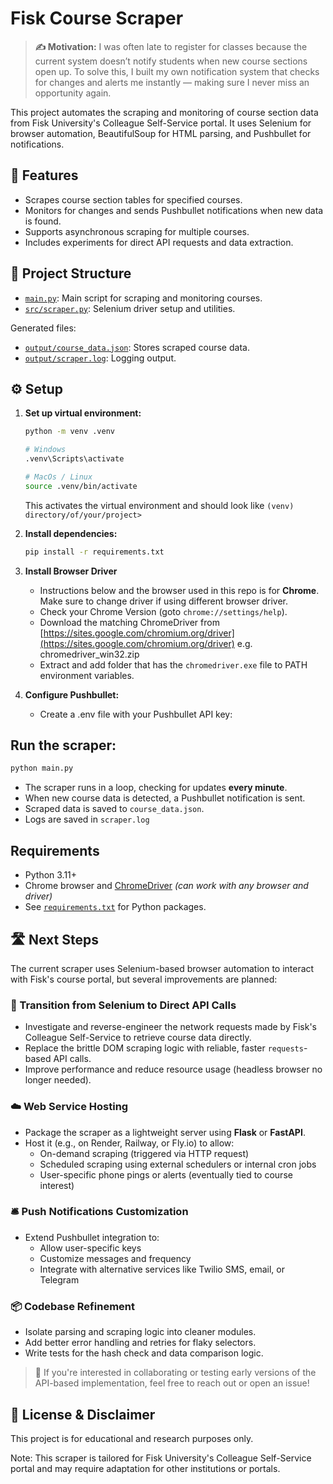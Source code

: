 # Fisk Course Scraper
> **✍️ Motivation:** I was often late to register for classes because the current system doesn’t notify students when new course sections open up. To solve this, I built my own notification system that checks for changes and alerts me instantly — making sure I never miss an opportunity again.

This project automates the scraping and monitoring of course section data from Fisk University's Colleague Self-Service portal. It uses Selenium for browser automation, BeautifulSoup for HTML parsing, and Pushbullet for notifications.

## 🚀 Features

- Scrapes course section tables for specified courses.
- Monitors for changes and sends Pushbullet notifications when new data is found.
- Supports asynchronous scraping for multiple courses.
- Includes experiments for direct API requests and data extraction.

## 📁 Project Structure

- [`main.py`](main.py): Main script for scraping and monitoring courses.
- [`src/scraper.py`](src/scraper.py): Selenium driver setup and utilities.

Generated files: 
- [`output/course_data.json`](output/course_data.json): Stores scraped course data.
- [`output/scraper.log`](output/scraper.log): Logging output.

## ⚙️ Setup

1. **Set up virtual environment:**
    ```sh
    python -m venv .venv

    # Windows
    .venv\Scripts\activate

    # MacOs / Linux
    source .venv/bin/activate
    ```
    This activates the virtual environment and should look like `(venv) directory/of/your/project>`
2. **Install dependencies:**
   ```sh
   pip install -r requirements.txt
   ```
3. **Install Browser Driver**
    - Instructions below and the browser used in this repo is for **Chrome**. Make sure to change driver if using different browser driver. 
    - Check your Chrome Version (goto `chrome://settings/help`).
    - Download the matching ChromeDriver from [https://sites.google.com/chromium.org/driver](https://sites.google.com/chromium.org/driver) e.g. chromedriver_win32.zip
    - Extract and add folder that has the `chromedriver.exe` file to PATH environment variables.

4. **Configure Pushbullet:**
    - Create a .env file with your Pushbullet API key:

## Run the scraper:
```sh
python main.py
```

- The scraper runs in a loop, checking for updates **every minute**.
- When new course data is detected, a Pushbullet notification is sent.
- Scraped data is saved to ``course_data.json``.
- Logs are saved in ``scraper.log``

## Requirements
- Python 3.11+
- Chrome browser and [ChromeDriver](https://chromedriver.chromium.org/downloads) *(can work with any browser and driver)*
- See [`requirements.txt`](requirements.txt) for Python packages.
## 🛣️ Next Steps

The current scraper uses Selenium-based browser automation to interact with Fisk's course portal, but several improvements are planned:

### 🔄 Transition from Selenium to Direct API Calls
- Investigate and reverse-engineer the network requests made by Fisk's Colleague Self-Service to retrieve course data directly.
- Replace the brittle DOM scraping logic with reliable, faster `requests`-based API calls.
- Improve performance and reduce resource usage (headless browser no longer needed).

### ☁️ Web Service Hosting
- Package the scraper as a lightweight server using **Flask** or **FastAPI**.
- Host it (e.g., on Render, Railway, or Fly.io) to allow:
  - On-demand scraping (triggered via HTTP request)
  - Scheduled scraping using external schedulers or internal cron jobs
  - User-specific phone pings or alerts (eventually tied to course interest)

### 🛎️ Push Notifications Customization
- Extend Pushbullet integration to:
  - Allow user-specific keys
  - Customize messages and frequency
  - Integrate with alternative services like Twilio SMS, email, or Telegram

### 📦 Codebase Refinement
- Isolate parsing and scraping logic into cleaner modules.
- Add better error handling and retries for flaky selectors.
- Write tests for the hash check and data comparison logic.

> 📌 If you're interested in collaborating or testing early versions of the API-based implementation, feel free to reach out or open an issue!

## 📄 License & Disclaimer
This project is for educational and research purposes only.

Note: This scraper is tailored for Fisk University's Colleague Self-Service portal and may require adaptation for other institutions or portals.